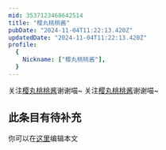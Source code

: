 ```yaml
---
mid: 3537123468642514
title: "樱丸桃桃酱"
pubDate: "2024-11-04T11:22:13.420Z"
updatedDate: "2024-11-04T11:22:13.420Z"
profile:
  {
    Nickname: ["樱丸桃桃酱"],
  }
---
```


关注[樱丸桃桃酱](https://space.bilibili.com/3537123468642514)谢谢喵~ 关注[樱丸桃桃酱](https://space.bilibili.com/3537123468642514)谢谢喵~

## 此条目有待补充
你可以在[这里](https://github.com/Yuhanawa/VTuber.ICU-Content/edit/master/v/樱丸桃桃酱/index.md)编辑本文
